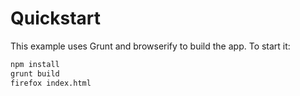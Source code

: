 # Quickstart

This example uses Grunt and browserify to build the app. To start it:

```bash
npm install
grunt build
firefox index.html
```
